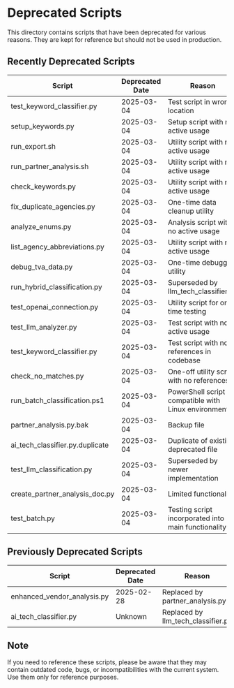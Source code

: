 # Deprecated Scripts

This directory contains scripts that have been deprecated for various reasons. They are kept for reference but should not be used in production.

## Recently Deprecated Scripts

| Script | Deprecated Date | Reason | Replacement |
|--------|----------------|--------|-------------|
| test_keyword_classifier.py | 2025-03-04 | Test script in wrong location | backend/tests/integration |
| setup_keywords.py | 2025-03-04 | Setup script with no active usage | Keyword management in backend/app/services/ai_classifier |
| run_export.sh | 2025-03-04 | Utility script with no active usage | Integrated into run_classifier.sh |
| run_partner_analysis.sh | 2025-03-04 | Utility script with no active usage | Integrated into run_classifier.sh |
| check_keywords.py | 2025-03-04 | Utility script with no active usage | Keyword management in backend/app/services/ai_classifier |
| fix_duplicate_agencies.py | 2025-03-04 | One-time data cleanup utility | Database integrity checks in Neo4j |
| analyze_enums.py | 2025-03-04 | Analysis script with no active usage | Integrated into llm_tech_classifier.py |
| list_agency_abbreviations.py | 2025-03-04 | Utility script with no active usage | Agency information in Neo4j database |
| debug_tva_data.py | 2025-03-04 | One-time debugging utility | llm_tech_classifier.py with proper logging |
| run_hybrid_classification.py | 2025-03-04 | Superseded by llm_tech_classifier.py | llm_tech_classifier.py |
| test_openai_connection.py | 2025-03-04 | Utility script for one-time testing | OpenAI API integration in backend/app/services |
| test_llm_analyzer.py | 2025-03-04 | Test script with no active usage | backend/app/services/llm_analyzer.py |
| test_keyword_classifier.py | 2025-03-04 | Test script with no references in codebase | backend/tests/integration tests |
| check_no_matches.py | 2025-03-04 | One-off utility script with no references | llm_tech_classifier.py with --retry-no-match flag |
| run_batch_classification.ps1 | 2025-03-04 | PowerShell script not compatible with Linux environment | run_classifier.sh |
| partner_analysis.py.bak | 2025-03-04 | Backup file | partner_analysis.py |
| ai_tech_classifier.py.duplicate | 2025-03-04 | Duplicate of existing deprecated file | llm_tech_classifier.py |
| test_llm_classification.py | 2025-03-04 | Superseded by newer implementation | llm_tech_classifier.py |
| create_partner_analysis_doc.py | 2025-03-04 | Limited functionality | analyze_partner_results.py |
| test_batch.py | 2025-03-04 | Testing script incorporated into main functionality | llm_tech_classifier.py |

## Previously Deprecated Scripts

| Script | Deprecated Date | Reason | Replacement |
|--------|----------------|--------|-------------|
| enhanced_vendor_analysis.py | 2025-02-28 | Replaced by partner_analysis.py | partner_analysis.py |
| ai_tech_classifier.py | Unknown | Replaced by llm_tech_classifier.py | llm_tech_classifier.py |

## Note

If you need to reference these scripts, please be aware that they may contain outdated code, bugs, or incompatibilities with the current system. Use them only for reference purposes. 